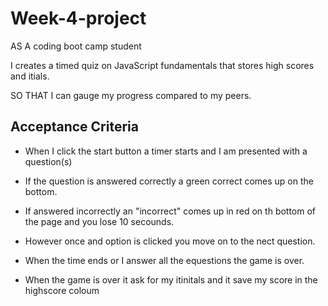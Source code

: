 # Week-4-project

AS A coding boot camp student

I creates a timed quiz on JavaScript fundamentals that stores high scores and itials.

SO THAT I can gauge my progress compared to my peers.

## Acceptance Criteria

* When I click the start button a timer starts and I am presented with a question(s)

* If the question is answered correctly a green correct comes up on the bottom.

* If answered incorrectly an "incorrect" comes up in red on th bottom of the page and you lose 10 secounds.

* However once and option is clicked you move on to the nect question.

* When the time ends or I answer all the equestions the game is over.

* When the game is over it ask for my itinitals and it save my score in the highscore coloum


